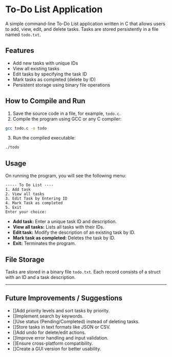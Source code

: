 # To-Do List Application

A simple command-line To-Do List application written in C that allows users to add, view, edit, and delete tasks. Tasks are stored persistently in a file named `todo.txt`.

## Features

* Add new tasks with unique IDs
* View all existing tasks
* Edit tasks by specifying the task ID
* Mark tasks as completed (delete by ID)
* Persistent storage using binary file operations

## How to Compile and Run

1. Save the source code in a file, for example, `todo.c`.
2. Compile the program using GCC or any C compiler:

```bash
gcc todo.c -o todo
```

3. Run the compiled executable:

```bash
./todo
```

## Usage

On running the program, you will see the following menu:

```
----- To Do List ----
1. Add task
2. View all tasks
3. Edit Task by Entering ID
4. Mark Task as completed
5. Exit
Enter your choice:
```

* **Add task:** Enter a unique task ID and description.
* **View all tasks:** Lists all tasks with their IDs.
* **Edit task:** Modify the description of an existing task by ID.
* **Mark task as completed:** Deletes the task by ID.
* **Exit:** Terminates the program.

## File Storage

Tasks are stored in a binary file `todo.txt`. Each record consists of a struct with an ID and a task description.

---

## Future Improvements / Suggestions
* []Add priority levels and sort tasks by priority.
* []Implement search by keywords.
* []Use status (Pending/Completed) instead of deleting tasks.
* []Store tasks in text formats like JSON or CSV.
* []Add undo for delete/edit actions.
* []Improve error handling and input validation.
* []Ensure cross-platform compatibility.
* []Create a GUI version for better usability.

